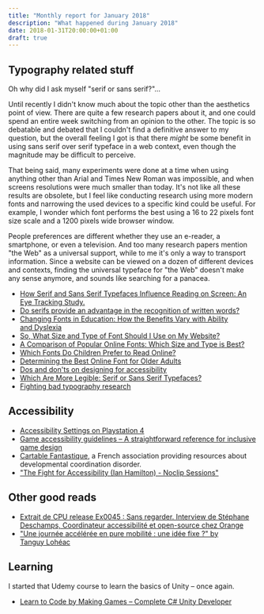 ```yaml
---
title: "Monthly report for January 2018"
description: "What happened during January 2018"
date: 2018-01-31T20:00:00+01:00
draft: true
---
```


## Typography related stuff

Oh why did I ask myself "serif or sans serif?"...

Until recently I didn't know much about the topic other than the aesthetics point of view. There are quite a few research papers about it, and one could spend an entire week switching from an opinion to the other. The topic is so debatable and debated that I couldn't find a definitive answer to my question, but the overall feeling I got is that there _might_ be some benefit in using sans serif over serif typeface in a web context, even though the magnitude may be difficult to perceive.

That being said, many experiments were done at a time when using anything other than Arial and Times New Roman was impossible, and when screens resolutions were much smaller than today. It's not like all these results are obsolete, but I feel like conducting research using more modern fonts and narrowing the used devices to a specific kind could be useful. For example, I wonder which font performs the best using a 16 to 22 pixels font size scale and a 1200 pixels wide browser window.

People preferences are different whether they use an e-reader, a smartphone, or even a television. And too many research papers mention "the Web" as a universal support, while to me it's only a way to transport information. Since a website can be viewed on a dozen of different devices and contexts, finding the universal typeface for "the Web" doesn't make any sense anymore, and sounds like searching for a panacea.

* [How Serif and Sans Serif Typefaces Influence Reading on Screen: An Eye Tracking Study.](https://link.springer.com/chapter/10.1007/978-3-319-40355-7_55)
* [Do serifs provide an advantage in the recognition of written words?](http://www.tandfonline.com/doi/full/10.1080/20445911.2011.546781)
* [Changing Fonts in Education: How the Benefits Vary with Ability and Dyslexia](http://www.tandfonline.com/doi/full/10.1080/00220671.2012.736430)
* [So, What Size and Type of Font Should I Use on My Website?](http://usabilitynews.org/so-what-size-and-type-of-font-should-i-use-on-my-website/)
* [A Comparison of Popular Online Fonts: Which Size and Type is Best?](http://usabilitynews.org/a-comparison-of-popular-online-fonts-which-size-and-type-is-best/)
* [Which Fonts Do Children Prefer to Read Online?](http://usabilitynews.org/which-fonts-do-children-prefer-to-read-online/)
* [Determining the Best Online Font for Older Adults](http://usabilitynews.org/determining-the-best-online-font-for-older-adults/)
* [Dos and don'ts on designing for accessibility](https://accessibility.blog.gov.uk/2016/09/02/dos-and-donts-on-designing-for-accessibility/)
* [Which Are More Legible: Serif or Sans Serif Typefaces?](http://alexpoole.info/blog/which-are-more-legible-serif-or-sans-serif-typefaces/)
* [Fighting bad typography research](http://alexpoole.info/blog/fighting-bad-typography-research/)

## Accessibility

* [Accessibility Settings on Playstation 4](http://manuals.playstation.net/document/en/ps4/settings/accessibility.html)
* [Game accessibility guidelines – A straightforward reference for inclusive game design](http://gameaccessibilityguidelines.com/)
* [Cartable Fantastique](https://www.cartablefantastique.fr/), a French association providing resources about developmental coordination disorder.
* ["The Fight for Accessibility (Ian Hamilton) - Noclip Sessions"](https://www.youtube.com/watch?v=EJm3uwTaYng)

## Other good reads

* [Extrait de CPU release Ex0045 : Sans regarder. Interview de Stéphane Deschamps, Coordinateur accessibilité et open-source chez Orange](https://cpu.dascritch.net/post/2016/12/14/St%C3%A9phane-Deschamps%2C-Coordinateur-accessibilit%C3%A9-et-open-source-chez-Orange)
* ["Une journée accélérée en pure mobilité : une idée fixe ?" by Tanguy Lohéac](http://www.dailymotion.com/video/xw8ygi)

## Learning

I started that Udemy course to learn the basics of Unity – once again.

* [Learn to Code by Making Games – Complete C# Unity Developer](https://www.udemy.com/unitycourse/)
